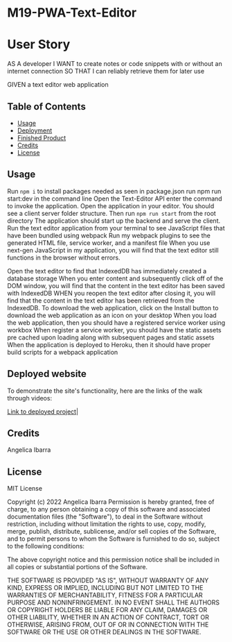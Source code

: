 # M19-PWA-Text-Editor



# User Story
AS A developer
I WANT to create notes or code snippets with or without an internet connection
SO THAT I can reliably retrieve them for later use

GIVEN a text editor web application

## Table of Contents 

- [Usage](#usage)
- [Deployment](#deployed-website)
- [Finished Product](#finished-product)
- [Credits](#credits)
- [License](#license)


## Usage
Run `npm i` to install packages needed as seen in package.json
run npm run start:dev  in the command line
Open the Text-Editor  API
 enter the command to invoke the application. 
Open the application in your editor. You should see a client server folder structure. Then run `npm run start` from the root directory
The application should start up the backend and serve the client. Run the text editor application from your terminal to see JavaScript files that have been bundled using webpack
Run my webpack plugins to see the  generated HTML file, service worker, and a manifest file
When you use next-gen JavaScript in my application, you will find that the text editor still functions in the browser without errors.

 Open the text editor to find that IndexedDB has immediately created a database storage
When you enter content and subsequently click off of the DOM window, you will find that the content in the text editor has been saved with IndexedDB
WHEN you reopen the text editor after closing it, you will find that the content in the text editor has been retrieved from the IndexedDB.
To download the web application, click on the Install button to download the web application as an icon on your desktop
When you load the web application, then you  should have a registered service worker using workbox
When register a service worker, you should have the static assets pre cached upon loading along with subsequent pages and static assets
When the application is deployed to Heroku, then  it should have proper build scripts for a webpack application
## Deployed website

To demonstrate the site's functionality, here are the links of the walk through videos: 

[Link to deployed project]()|


## Credits

 Angelica Ibarra




## License
MIT License

Copyright (c) 2022  Angelica Ibarra
Permission is hereby granted, free of charge, to any person obtaining a copy
of this software and associated documentation files (the "Software"), to deal
in the Software without restriction, including without limitation the rights
to use, copy, modify, merge, publish, distribute, sublicense, and/or sell
copies of the Software, and to permit persons to whom the Software is
furnished to do so, subject to the following conditions:

The above copyright notice and this permission notice shall be included in all
copies or substantial portions of the Software.

THE SOFTWARE IS PROVIDED "AS IS", WITHOUT WARRANTY OF ANY KIND, EXPRESS OR
IMPLIED, INCLUDING BUT NOT LIMITED TO THE WARRANTIES OF MERCHANTABILITY,
FITNESS FOR A PARTICULAR PURPOSE AND NONINFRINGEMENT. IN NO EVENT SHALL THE
AUTHORS OR COPYRIGHT HOLDERS BE LIABLE FOR ANY CLAIM, DAMAGES OR OTHER
LIABILITY, WHETHER IN AN ACTION OF CONTRACT, TORT OR OTHERWISE, ARISING FROM,
OUT OF OR IN CONNECTION WITH THE SOFTWARE OR THE USE OR OTHER DEALINGS IN THE
SOFTWARE.
